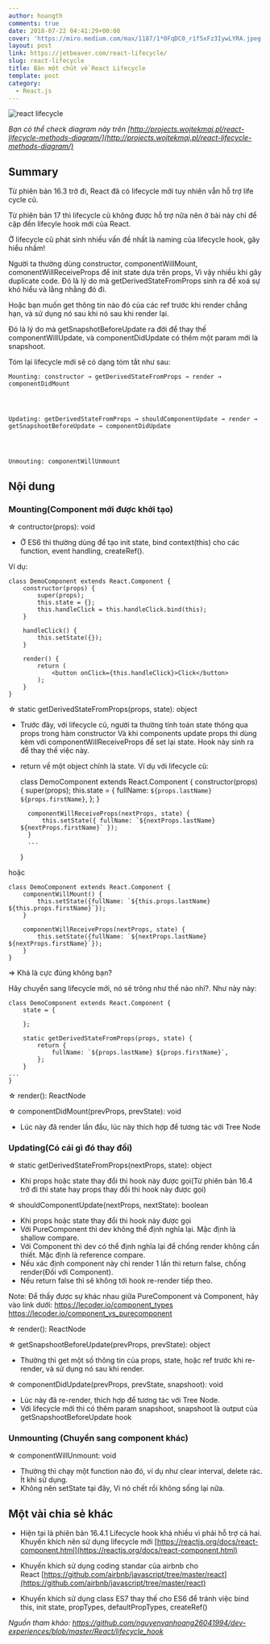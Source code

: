 ```yaml
---
author: hoangth
comments: true
date: 2018-07-22 04:41:29+00:00
cover: 'https://miro.medium.com/max/1187/1*0FqDC0_r1f5xFz3IywLYRA.jpeg'
layout: post
link: https://jetbeaver.com/react-lifecycle/
slug: react-lifecycle
title: Bàn một chút về React Lifecycle
template: post
category:
  - React.js
---
```


![react lifecycle](https://lecoder.io/wp-content/uploads/2018/07/react-lifecycle-1024x520.png)

_Bạn có thể check diagram này trên [http://projects.wojtekmaj.pl/react-lifecycle-methods-diagram/](http://projects.wojtekmaj.pl/react-lifecycle-methods-diagram/)_

## Summary

Từ phiên bản 16.3 trở đi, React đã có lifecycle mới tuy nhiên vẫn hỗ trợ life cycle cũ.

Từ phiên bản 17 thì lifecycle cũ không được hỗ trợ nữa nên ở bài này chỉ để cập đến lifecyle hook mới của React.

Ở lifecycle cũ phát sinh nhiều vấn đề nhất là naming của lifecycle hook, gây hiểu nhầm!

Người ta thường dùng constructor, componentWillMount, comonentWillReceiveProps để init state dựa trên props, Vì vậy nhiều khi gây duplicate code. Đó là lý do mà getDerivedStateFromProps sinh ra để xoá sự khó hiểu và lằng nhằng đó đi.

Hoặc bạn muốn get thông tin nào đó của các ref trước khi render chẳng hạn, và sử dụng nó sau khi nó sau khi render lại.

Đó là lý do mà getSnapshotBeforeUpdate ra đời để thay thế componentWillUpdate, và componentDidUpdate có thêm một param
mới là snapshoot.

Tóm lại lifecycle mới sẽ có dạng tóm tắt như sau:

    Mounting: constructor → getDerivedStateFromProps → render → componentDidMount




    Updating: getDerivedStateFromProps → shouldComponentUpdate → render → getSnapshootBeforeUpdate → componentDidUpdate




    Unmouting: componentWillUnmount

## Nội dung

### Mounting(Component mới được khởi tạo)

☆ contructor(props): void

- Ở ES6 thì thường dùng để tạo init state, bind context(this) cho các function, event handling, createRef().

Ví dụ:

    class DemoComponent extends React.Component {
        constructor(props) {
            super(props);
            this.state = {};
            this.handleClick = this.handleClick.bind(this);
        }

        handleClick() {
            this.setState({});
        }

        render() {
            return (
                <button onClick={this.handleClick}>Click</button>
            );
        }
    }

☆ static getDerivedStateFromProps(props, state): object

- Trước đây, với lifecycle cũ, người ta thường tính toán state thông qua props trong hàm constructor
  Và khi components update props thì dùng kèm với componentWillReceiveProps để set lại state.
  Hook này sinh ra để thay thế việc này.
- return về một object chính là state.
  Ví dụ với lifecycle cũ:


    class DemoComponent extends React.Component {
        constructor(props) {
            super(props);
            this.state = {
                fullName: `${props.lastName} ${props.firstName}`,
            };
        }

        componentWillReceiveProps(nextProps, state) {
            this.setState({ fullName: `${nextProps.lastName} ${nextProps.firstName}` });
        }
        ...
    }

hoặc

    class DemoComponent extends React.Component {
        componentWillMount() {
            this.setState({fullName: `${this.props.lastName} ${this.props.firstName}`});
        }

        componentWillReceiveProps(nextProps, state) {
            this.setState({fullName: `${nextProps.lastName} ${nextProps.firstName}`});
        }
    }

=> Khá là cực đúng không bạn?

Hãy chuyển sang lifecycle mới, nó sẽ trông như thế nào nhỉ?. Như này này:

    class DemoComponent extends React.Component {
        state = {

        };

        static getDerivedStateFromProps(props, state) {
            return {
                fullName: `${props.lastName} ${props.firstName}`,
            };
        }
    ...
    }

☆ render(): ReactNode

☆ componentDidMount(prevProps, prevState): void

- Lúc này đã render lần đầu, lúc này thích hợp để tương tác với Tree Node

### Updating(Có cái gì đó thay đổi)

☆ static getDerivedStateFromProps(nextProps, state): object

- Khi props hoặc state thay đổi thì hook này được gọi(Từ phiên bản 16.4 trở đi thì state hay props thay đổi thì hook này được gọi)

☆ shouldComponentUpdate(nextProps, nextState): boolean

- Khi props hoặc state thay đổi thì hook này được gọi
- Với PureComponent thì dev không thể định nghĩa lại. Mặc định là shallow compare.
- Với Component thì dev có thể định nghĩa lại để chống render không cần thiết. Mặc định là reference compare.
- Nếu xác định component này chỉ render 1 lần thì return false, chống render(Đối với Component).
- Nếu return false thì sẽ không tới hook re-render tiếp theo.

Note: Để thấy được sự khác nhau giữa PureComponent và Component, hãy vào link dưới:
https://lecoder.io/component_types
https://lecoder.io/component_vs_purecomponent

☆ render(): ReactNode

☆ getSnapshootBeforeUpdate(prevProps, prevState): object

- Thường thì get một số thông tin của props, state, hoặc ref trước khi re-render, và sử dụng nó sau khi render.

☆ componentDidUpdate(prevProps, prevState, snapshoot): void

- Lúc này đã re-render, thích hợp để tương tác với Tree Node.
- Với lifecycle mới thì có thêm param snapshoot, snapshoot là output của getSnapshootBeforeUpdate hook

### Unmounting (Chuyển sang component khác)

☆ componentWillUnmount: void

- Thường thì chạy một function nào đó, ví dụ như clear interval, delete rác. Ít khi sử dụng.
- Không nên setState tại đây, Vì nó chết rồi không sống lại nữa.

## Một vài chia sẻ khác

- Hiện tại là phiên bản 16.4.1 Lifecycle hook khá nhiều vì phải hỗ trợ cả hai. Khuyến khích nên sử dụng lifecycle mới [https://reactjs.org/docs/react-component.html](https://reactjs.org/docs/react-component.html)

- Khuyến khích sử dụng coding standar của airbnb cho React [https://github.com/airbnb/javascript/tree/master/react](https://github.com/airbnb/javascript/tree/master/react)

- Khuyến khích sử dụng class ES7 thay thế cho ES6 để tránh việc bind this, init state, propTypes, defaultPropTypes, createRef()

_Nguồn tham khảo: https://github.com/nguyenvanhoang26041994/dev-experiences/blob/master/React/lifecycle_hook_
